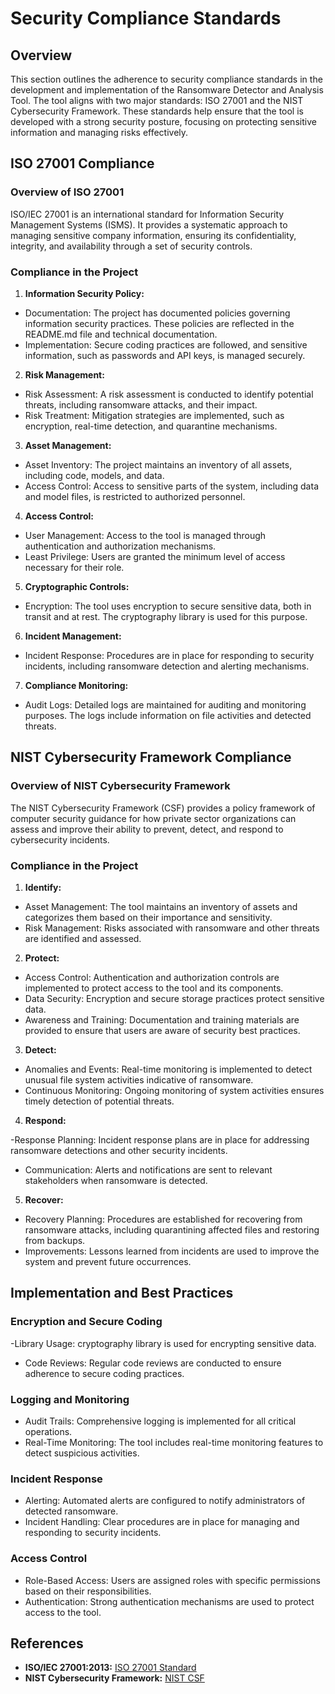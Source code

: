 # Security Compliance Standards

## Overview
This section outlines the adherence to security compliance standards in the development and implementation of the Ransomware Detector and Analysis Tool. The tool aligns with two major standards: ISO 27001 and the NIST Cybersecurity Framework. These standards help ensure that the tool is developed with a strong security posture, focusing on protecting sensitive information and managing risks effectively.

## ISO 27001 Compliance

### Overview of ISO 27001
ISO/IEC 27001 is an international standard for Information Security Management Systems (ISMS). It provides a systematic approach to managing sensitive company information, ensuring its confidentiality, integrity, and availability through a set of security controls.

### Compliance in the Project
1. **Information Security Policy:**

 - Documentation: The project has documented policies governing information security practices. These policies are reflected in the README.md file and technical documentation.
 - Implementation: Secure coding practices are followed, and sensitive information, such as passwords and API keys, is managed securely.

2. **Risk Management:**

 - Risk Assessment: A risk assessment is conducted to identify potential threats, including ransomware attacks, and their impact.
 - Risk Treatment: Mitigation strategies are implemented, such as encryption, real-time detection, and quarantine mechanisms.

3. **Asset Management:**

 - Asset Inventory: The project maintains an inventory of all assets, including code, models, and data.
 - Access Control: Access to sensitive parts of the system, including data and model files, is restricted to authorized personnel.

4. **Access Control:**

 - User Management: Access to the tool is managed through authentication and authorization mechanisms.
 - Least Privilege: Users are granted the minimum level of access necessary for their role.

5. **Cryptographic Controls:**

 - Encryption: The tool uses encryption to secure sensitive data, both in transit and at rest. The cryptography library is used for this purpose.

6. **Incident Management:**

 - Incident Response: Procedures are in place for responding to security incidents, including ransomware detection and alerting mechanisms.

7. **Compliance Monitoring:**

 - Audit Logs: Detailed logs are maintained for auditing and monitoring purposes. The logs include information on file activities and detected threats.

## NIST Cybersecurity Framework Compliance

### Overview of NIST Cybersecurity Framework
The NIST Cybersecurity Framework (CSF) provides a policy framework of computer security guidance for how private sector organizations can assess and improve their ability to prevent, detect, and respond to cybersecurity incidents.

### Compliance in the Project

1. **Identify:**

 - Asset Management: The tool maintains an inventory of assets and categorizes them based on their importance and sensitivity.
 - Risk Management: Risks associated with ransomware and other threats are identified and assessed.

2. **Protect:**

 - Access Control: Authentication and authorization controls are implemented to protect access to the tool and its components.
 - Data Security: Encryption and secure storage practices protect sensitive data.
 - Awareness and Training: Documentation and training materials are provided to ensure that users are aware of security best practices.

3. **Detect:**

 - Anomalies and Events: Real-time monitoring is implemented to detect unusual file system activities indicative of ransomware.
 - Continuous Monitoring: Ongoing monitoring of system activities ensures timely detection of potential threats.

4. **Respond:**

 -Response Planning: Incident response plans are in place for addressing ransomware detections and other security incidents.
 - Communication: Alerts and notifications are sent to relevant stakeholders when ransomware is detected.

5. **Recover:**

 - Recovery Planning: Procedures are established for recovering from ransomware attacks, including quarantining affected files and restoring from backups.
 - Improvements: Lessons learned from incidents are used to improve the system and prevent future occurrences.
 
## Implementation and Best Practices

### Encryption and Secure Coding
 -Library Usage: cryptography library is used for encrypting sensitive data.
 - Code Reviews: Regular code reviews are conducted to ensure adherence to secure coding practices.

### Logging and Monitoring
 - Audit Trails: Comprehensive logging is implemented for all critical operations.
 - Real-Time Monitoring: The tool includes real-time monitoring features to detect suspicious activities.

### Incident Response
- Alerting: Automated alerts are configured to notify administrators of detected ransomware.
 - Incident Handling: Clear procedures are in place for managing and responding to security incidents.

### Access Control
 - Role-Based Access: Users are assigned roles with specific permissions based on their responsibilities.
 - Authentication: Strong authentication mechanisms are used to protect access to the tool.

## References
 - **ISO/IEC 27001:2013:** [ISO 27001 Standard](https://www.iso.org/standard/27001)
 - **NIST Cybersecurity Framework:** [NIST CSF](https://www.nist.gov/cyberframework)